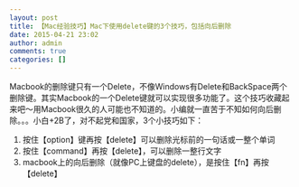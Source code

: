 ```yaml
---
layout: post
title: 【Mac经验技巧】Mac下使用delete键的3个技巧，包括向后删除
date: 2015-04-21 23:02
author: admin
comments: true
categories: []
---
```

Macbook的删除键只有一个Delete，不像Windows有Delete和BackSpace两个删除键。其实Macbook的一个Delete键就可以实现很多功能了。这个技巧收藏起来吧～用Macbook很久的人可能也不知道的。小编就一直苦于不知如何向后删除。。。小白+2B了，对不起党和国家，3个小技巧如下：

1. 按住【option】键再按【delete】可以删除光标前的一句话或一整个单词
2. 按住【command】再按【delete】，可以删除一整行文字
3. macbook上的向后删除（就像PC上键盘的delete），是按住【fn】再按【delete】
